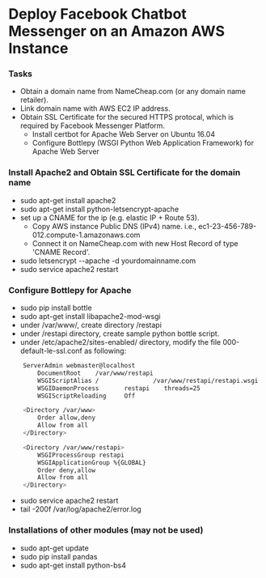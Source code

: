 # Deploy Facebook Chatbot Messenger on an Amazon AWS Instance

### Tasks

- Obtain a domain name from NameCheap.com (or any domain name retailer).
- Link domain name with AWS EC2 IP address.
- Obtain SSL Certificate for the secured HTTPS protocal, which is required by Facebook Messenger Platform. 
  - Install certbot for Apache Web Server on Ubuntu 16.04
  - Configure Bottlepy (WSGI Python Web Application Framework) for Apache Web Server

### Install Apache2 and Obtain SSL Certificate for the domain name
- sudo apt-get install apache2
- sudo apt-get install python-letsencrypt-apache
- set up a CNAME for the ip (e.g. elastic IP + Route 53).
  - Copy AWS instance Public DNS (IPv4) name. i.e., ec1-23-456-789-012.compute-1.amazonaws.com
  - Connect it on NameCheap.com with new Host Record of type 'CNAME Record'.  
- sudo letsencrypt --apache -d yourdomainname.com
- sudo service apache2 restart

### Configure Bottlepy for Apache
- sudo pip install bottle
- sudo apt-get install libapache2-mod-wsgi
- under /var/www/, create directory /restapi
- under /restapi directory, create sample python bottle script.
- under /etc/apache2/sites-enabled/ directory, modify the file 000-default-le-ssl.conf as following:
```bash
    ServerAdmin webmaster@localhost
        DocumentRoot    /var/www/restapi
        WSGIScriptAlias /               /var/www/restapi/restapi.wsgi
        WSGIDaemonProcess       restapi    threads=25
        WSGIScriptReloading     Off

    <Directory /var/www>
        Order allow,deny
        Allow from all
    </Directory>

    <Directory /var/www/restapi>
        WSGIProcessGroup restapi
        WSGIApplicationGroup %{GLOBAL}
        Order deny,allow
        Allow from all
    </Directory>
```
- sudo service apache2 restart
- tail -200f /var/log/apache2/error.log

### Installations of other modules (may not be used)
- sudo apt-get update
- sudo pip install pandas
- sudo apt-get install python-bs4


